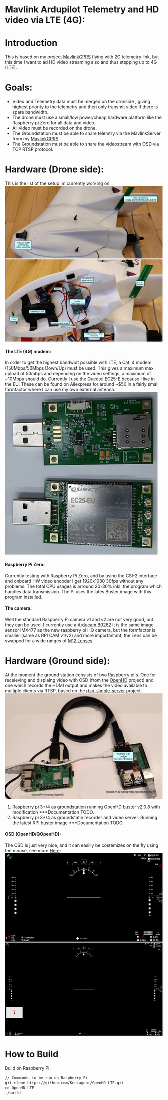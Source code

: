 # Mavlink Ardupilot Telemetry and HD video via LTE (4G):

# Introduction
This is based on my project [MavlinkGPRS](https://github.com/KenLagoni/MavlinkGPRS) flying with 2G telemetry link, but this time I want to ad HD video streaming also and thus stepping up to 4G (LTE).

# Goals:
- Video and Telemetry data must be merged on the dronside , giving highest priority to the telemetry and then only transmit video if there is spare bandwidth.
- The drone must use a small/low power/cheap hardware platform like the Raspberry pi Zero for all data and video.
- All video must be recorded on the drone.
- The Groundstation must be able to share telemtry via the MavlinkServer from my [MavlinkGPRS](https://github.com/KenLagoni/MavlinkGPRS).
- The Groundstation must be able to share the videostream with OSD via TCP RTSP protocol.

# Hardware (Drone side):
This is the list of the setup im currently working on:
![Air-side setup1](images/air-outside-setup.png)
![Air-side setup2](images/air-open-setup.png)

#### The LTE (4G) modem:
In order to get the highest bandwidt possible with LTE, a Cat. 4 modem (150Mbps/50Mbps Down/Up) must be used. This gives a maximum max upload of 50mbps and depending on the video settings, a maximum of ~10Mbps should do.
Currently I use the Quectel EC25-E because i live in the EU. These can be found on Aliexpress for around ~$50 in a fairly small formfactor where I can use my own external antenna.
![alt text](images/QUECTEL_EC25-E.png)

#### Raspberry Pi Zero:
Currently testing with Raspberry Pi Zero, and by using the CSI-2 interface and onboard HW video encoder I get 1920x1080 30fps without any problems. The total CPU usages is arround 20-30% inkl. the program which handles data transmission.
The Pi uses the lates Buster image with this program installed.

#### The camera:
Well the standard Raspberry Pi camera v1 and v2 are not very good, but they can be used. I currently use a [Arducam B0262](https://www.arducam.com/product/arducam-12mp-imx477-mini-high-quality-camera-module-for-raspberry-pi/) it is the same image sensor IMX477 as the new raspberry pi HQ camera, but the formfactor is smaller (same as RPI CAM v1/v2) and more importantant, the Lens can be swapped for a wide ranges of [M12 Lenses](https://www.arducam.com/?s=LK001).

# Hardware (Ground side):
At the moment the ground station consists of two Raspberry pi's. One for receieving and displaing video with OSD (from the [OpenHD](https://github.com/OpenHD/Open.HD) project) and one which records the HDMI output and makes the video available to multiple clients via RTSP, based on the [rtsp-simple-server](https://github.com/aler9/rtsp-simple-server) project.
![Ground setup](images/groundpi-setup.png)
1. Raspberry pi 3+/4 as groundstation running OpenHD buster v2.0.8 with modification ***Documentation TODO.
2. Raspberry pi 3+/4 as groundstatin recorder and video server. Running the latest RPI buster image ***Documentation TODO.  

#### OSD (OpenHD/QOpenHD):
The OSD is just very nice, and it can easilly be costemizes on the fly using the mouse, see more [Here](https://github.com/OpenHD/Open.HD):
![OSD without video](images/OpenHD-osd-blank-nomap.png)
![OSD with map and withot video](images/OpenHD-osd-blank.png)

# How to Build
Build on Raspberry Pi:

    // Commands to be run on Raspberry Pi
    git clone https://github.com/KenLagoni/OpenHD-LTE.git
    cd OpenHD-LTE
    ./build
